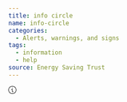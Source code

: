 ```yaml
---
title: info circle
name: info-circle
categories:
  - Alerts, warnings, and signs
tags:
  - information
  - help
source: Energy Saving Trust
---
```

<svg xmlns="http://www.w3.org/2000/svg" width="16" height="16" fill="currentColor" class="esti esti-info-circle" viewBox="0 0 16 16">
  <path fill-rule="evenodd" clip-rule="evenodd" d="M8 15C11.866 15 15 11.866 15 8C15 4.13401 11.866 1 8 1C4.13401 1 1 4.13401 1 8C1 11.866 4.13401 15 8 15ZM8 16C12.4183 16 16 12.4183 16 8C16 3.58172 12.4183 0 8 0C3.58172 0 0 3.58172 0 8C0 12.4183 3.58172 16 8 16ZM7.5 7.48852L6.4357 7.91424C6.1793 8.0168 5.88832 7.89209 5.78576 7.6357C5.68321 7.3793 5.80791 7.08832 6.0643 6.98576L7.64288 6.35433C8.05342 6.19012 8.5 6.49246 8.5 6.93463V11.3L9.58784 10.927C9.84905 10.8375 10.1334 10.9766 10.223 11.2378C10.3125 11.4991 10.1734 11.7834 9.91216 11.873L8.3277 12.4162C7.92204 12.5553 7.5 12.2538 7.5 11.825V7.48852ZM7.92498 5.05C8.38061 5.05 8.74998 4.68064 8.74998 4.225C8.74998 3.76937 8.38061 3.4 7.92498 3.4C7.46934 3.4 7.09998 3.76937 7.09998 4.225C7.09998 4.68064 7.46934 5.05 7.92498 5.05Z"/>
</svg>